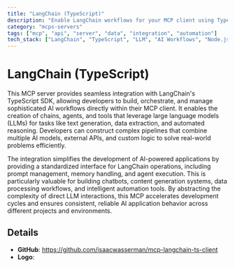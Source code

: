 ```yaml
---
title: "LangChain (TypeScript)"
description: "Enable LangChain workflows for your MCP client using TypeScript."
category: "mcps-servers"
tags: ["mcp", "api", "server", "data", "integration", "automation"]
tech_stack: ["LangChain", "TypeScript", "LLM", "AI Workflows", "Node.js"]
---
```


# LangChain (TypeScript)

This MCP server provides seamless integration with LangChain's TypeScript SDK, allowing developers to build, orchestrate, and manage sophisticated AI workflows directly within their MCP client. It enables the creation of chains, agents, and tools that leverage large language models (LLMs) for tasks like text generation, data extraction, and automated reasoning. Developers can construct complex pipelines that combine multiple AI models, external APIs, and custom logic to solve real-world problems efficiently.

The integration simplifies the development of AI-powered applications by providing a standardized interface for LangChain operations, including prompt management, memory handling, and agent execution. This is particularly valuable for building chatbots, content generation systems, data processing workflows, and intelligent automation tools. By abstracting the complexity of direct LLM interactions, this MCP accelerates development cycles and ensures consistent, reliable AI application behavior across different projects and environments.

## Details

- **GitHub**: https://github.com/isaacwasserman/mcp-langchain-ts-client
- **Logo**: 
